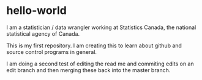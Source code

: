 # hello-world

I am a statistician / data wrangler working at Statistics Canada, the national statistical agency of Canada.

This is my first repository. I am creating this to learn about github and source control programs in general.

I am doing a second test of editing the read me and commiting edits on an edit branch and then merging these back into the master branch.

